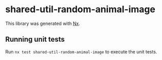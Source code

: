 # shared-util-random-animal-image

This library was generated with [Nx](https://nx.dev).

## Running unit tests

Run `nx test shared-util-random-animal-image` to execute the unit tests.
